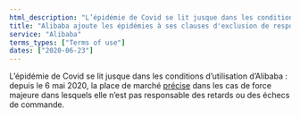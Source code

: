 ```yaml
---
html_description: "L’épidémie de Covid se lit jusque dans les conditions d’utilisation d’Alibaba : depuis le 6 mai 2020, la place de marché précise dans les cas de force majeure dans lesquels elle n’est pas responsable des retards ou des échecs de commande."
title: "Alibaba ajoute les épidémies à ses clauses d'exclusion de responsabilité"
service: "Alibaba"
terms_types: ["Terms of use"]
dates: ["2020-06-23"]
---
```


L’épidémie de Covid se lit jusque dans les conditions d’utilisation d’Alibaba : depuis le 6 mai 2020, la place de marché <a target="_blank" rel="noopener" href="https://github.com/ambanum/CGUs-data/commit/37503cb23">précise</a> dans les cas de force majeure dans lesquels elle n’est pas responsable des retards ou des échecs de commande.
